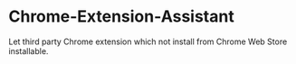 # Chrome-Extension-Assistant
Let third party Chrome extension which not install from Chrome Web Store installable.
